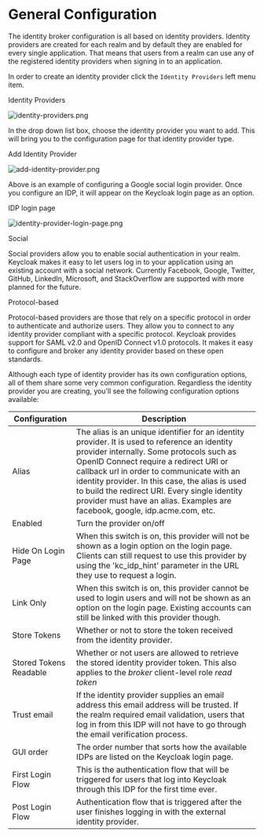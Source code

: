 # General Configuration

The identity broker configuration is all based on identity providers. Identity providers are created for each realm and by default they are enabled for every single application. That means that users from a realm can use any of the registered identity providers when signing in to an application.

In order to create an identity provider click the `Identity Providers` left menu item.

Identity Providers

![identity-providers.png](https://wjw465150.gitbooks.io/keycloak-documentation/content/server\_admin/keycloak-images/identity-providers.png)

In the drop down list box, choose the identity provider you want to add. This will bring you to the configuration page for that identity provider type.

Add Identity Provider

![add-identity-provider.png](https://wjw465150.gitbooks.io/keycloak-documentation/content/server\_admin/keycloak-images/add-identity-provider.png)

Above is an example of configuring a Google social login provider. Once you configure an IDP, it will appear on the Keycloak login page as an option.

IDP login page

![identity-provider-login-page.png](https://wjw465150.gitbooks.io/keycloak-documentation/content/server\_admin/keycloak-images/identity-provider-login-page.png)

Social

Social providers allow you to enable social authentication in your realm. Keycloak makes it easy to let users log in to your application using an existing account with a social network. Currently Facebook, Google, Twitter, GitHub, LinkedIn, Microsoft, and StackOverflow are supported with more planned for the future.

Protocol-based

Protocol-based providers are those that rely on a specific protocol in order to authenticate and authorize users. They allow you to connect to any identity provider compliant with a specific protocol. Keycloak provides support for SAML v2.0 and OpenID Connect v1.0 protocols. It makes it easy to configure and broker any identity provider based on these open standards.

Although each type of identity provider has its own configuration options, all of them share some very common configuration. Regardless the identity provider you are creating, you’ll see the following configuration options available:

| Configuration          | Description                                                                                                                                                                                                                                                                                                                                                                                                          |
| ---------------------- | -------------------------------------------------------------------------------------------------------------------------------------------------------------------------------------------------------------------------------------------------------------------------------------------------------------------------------------------------------------------------------------------------------------------- |
| Alias                  | The alias is an unique identifier for an identity provider. It is used to reference an identity provider internally. Some protocols such as OpenID Connect require a redirect URI or callback url in order to communicate with an identity provider. In this case, the alias is used to build the redirect URI. Every single identity provider must have an alias. Examples are facebook, google, idp.acme.com, etc. |
| Enabled                | Turn the provider on/off                                                                                                                                                                                                                                                                                                                                                                                             |
| Hide On Login Page     | When this switch is on, this provider will not be shown as a login option on the login page. Clients can still request to use this provider by using the 'kc\_idp\_hint' parameter in the URL they use to request a login.                                                                                                                                                                                           |
| Link Only              | When this switch is on, this provider cannot be used to login users and will not be shown as an option on the login page. Existing accounts can still be linked with this provider though.                                                                                                                                                                                                                           |
| Store Tokens           | Whether or not to store the token received from the identity provider.                                                                                                                                                                                                                                                                                                                                               |
| Stored Tokens Readable | Whether or not users are allowed to retrieve the stored identity provider token. This also applies to the _broker_ client-level role _read token_                                                                                                                                                                                                                                                                    |
| Trust email            | If the identity provider supplies an email address this email address will be trusted. If the realm required email validation, users that log in from this IDP will not have to go through the email verification process.                                                                                                                                                                                           |
| GUI order              | The order number that sorts how the available IDPs are listed on the Keycloak login page.                                                                                                                                                                                                                                                                                                                            |
| First Login Flow       | This is the authentication flow that will be triggered for users that log into Keycloak through this IDP for the first time ever.                                                                                                                                                                                                                                                                                    |
| Post Login Flow        | Authentication flow that is triggered after the user finishes logging in with the external identity provider.                                                                                                                                                                                                                                                                                                        |
